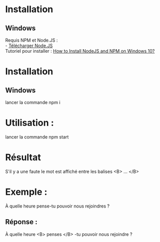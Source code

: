 # Installation
## Windows
Requis NPM et Node.JS :  
    - [Télécharger Node.JS](https://nodejs.org/en/)    
Tutoriel pour installer : [How to Install NodeJS and NPM on Windows 10?](https://www.youtube.com/watch?v=X-FPCwZFU_8)

# Installation
## Windows
lancer la commande npm i

# Utilisation : 
lancer la commande npm start

# Résultat
S'il y a une faute le mot est affiché entre les balises \<B> ... \</B>

# Exemple : 
À quelle heure pense-tu pouvoir nous rejoindres ?

## Réponse : 
À quelle heure  \<B> penses \</B> -tu pouvoir nous rejoindre ?
